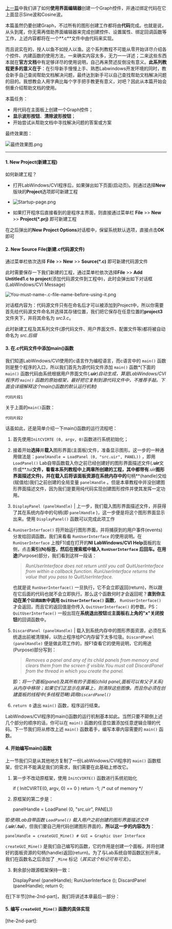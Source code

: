 [上一篇][previous-tutorial]中我们讲了如何**使用界面编辑器**创建一个Graph控件，并通过绑定代码在它上面显示Sine波和Cosine波。  

本篇虽然仍要创建Graph，不过所有的图形创建工作都将由**代码**完成。也就是说，从头到尾，你无需再借助界面编辑器来完成创建控件、设置属性、绑定回调函数等工作，上述内容都将在一个**.c**文件中由代码来实现。  

而且说实在的，授人以鱼不如授人以渔。这个系列教程不可能从零开始详尽介绍各个控件、内建函数的使用方法，一来确实内容太多，无力一一详述；二来这些东西本就在**官方文档**中有足够详尽的使用说明，自己再来赘述反倒没有意义。**此系列教程更多的意义在于**：在引导新手慢慢上手、熟悉Labwindows开发环境的同时，教会新手自己查阅帮助文档解决问题，最终达到新手可以自己查找帮助文档解决问题的目的。我想教会人用字典比每个字手把手教更有意义，对吧？因此从本篇开始会侧重介绍帮助文档的使用。

本篇任务：  

+ 用代码在主面板上创建一个Graph控件；
+ **显示波形按钮**、**清除波形按钮**；
+ 开始尝试从帮助文档中寻找解决问题的答案或方案

最终效果图：

![最终效果图.png](http://ww1.sinaimg.cn/large/6480dca9jw1e9t2bslcygj20gv096my7.jpg)

------

#### 1. New Project(新建工程)  
如何新建工程？  

 + 打开LabWindows/CVI程序后，如果弹出如下页面(启动页)。则通过选择**New**版块的**Project**选项即可新建工程

 + ![Startup-page.png](http://ww1.sinaimg.cn/large/6480dca9jw1e9t2cxnz38j20l60f5acy.jpg)

 + 如果打开程序后直接看到的是程序主界面，则直接通过菜单栏 **File** >> **New** >> **Project(*.prj)** 即可新建工程  

在之后弹出的**New Project Options**对话框中，保留系统默认选项，直接点击**OK**即可  

#### 2. New Source File(新建.c代码源文件)

通过菜单栏依次选择 **File** >> **New** >> **Source(*.c)** 即可新建代码源文件  

此时需要保存一下我们新建的工程，通过菜单栏依次选择**File** >> **Add Untitled1.c to project**(添加代码源文件到工程中)，此时会弹出如下对话框(LabWindows/CVI Message)

![You-must-name-.c-file-name-before-using-it.png](http://ww2.sinaimg.cn/large/6480dca9jw1e9t2e135jpj20bz04iq3d.jpg)  

对话框内容为：代码源文件只有在命名后才可以被添加到Project中，所以你需要首先给代码源文件命名并选择其存储位置，我们把它保存在任意位置的**project3**文件夹下，并将其命名为 *src3.c*。 

此时新建工程及其系列文件(源代码文件、用户界面文件、配置文件等)都将被自动命名为 *src.后缀*

#### 3. 在.c代码文件中添加main()函数
我们知道LabWindows/CVI使用的c语言作为编程语言，而c语言中的 `main()` 函数则是整个程序的入口，所以我们首先为源代码文件添加 `main()` 函数*(下面的 `main()` 函数代码由系统根据用户界面文件(***.uir**)自动生成，算是LabWindows/CVI程序的 `main()` 函数的原始框架，最好把它复制到源代码文件中，不推荐手敲。下面会详细解释这个main()函数的默认运行机制)*

<code>代码片段1</code>

关于上面的`main()`函数：

<code>代码片段2</code>

话虽如此，还是简单介绍一下main()函数的运行流程吧：  

 1. 首先使用`InitCVIRTE (0, argv, 0)`函数进行系统初始化；
 2. 接着开始**选择**并**载入**图形界面(主面板)文件，准备显示图形。这一步的一种通用做法是：`panelHandle = LoadPanel (0, "src.uir", PANEL))` ，即用 `LoadPanel()` Lab自带函数载入你之前已经创建好的图形界面描述文件(**.uir**文件或**.tui**文件，看看本系列教程中上两章所创建的工程，其中都带有**.uir**图形界面描述文件)，并在载入后将该面板资源在系统内存中的**句柄**(handle)交给(赋值给)我们之前创建的全局变量 `panelHandle` 。但是本章教程中并没创建图形界面描述文件，因为我们是要用纯代码实现创建图形控件并使其发挥一定功用。
 3. `DisplayPanel (panelHandle)` | 上一步，我们载入图形界面描述文件，并获得了其在系统内存中的句柄(即 `panelHandle` )，这一步便是将这个图形界面显示出来。使用 `DisplayPanel()` 函数可以完成此项工作
 4. `RunUserInterface()` 将开始运行图形界面，并将捕获到的用户事件(events)分发给回调函数。我们来看看 `RunUserInterface` 的使用说明。在 `RunUserInterface` 上按F1(或在打开的**NI LabWindows/CVI Help**面板的左侧，点击**索引(N)**标签，然后在搜索框中输入 `RunUserInterface` 后回车。在**用途**(Purpose)部分，我们看到这样一段话：

     > *RunUserInterface does not return until you call QuitUserInterface from within a callback function. RunUserInterface returns the value that you pass to QuitUserInterface.* 

      也就是说 `RunUserInterface()` 一旦执行，它不会立即返回(return)，所以跟在它后面的代码也就不会立即执行。那么这个函数何时才会返回呢？**直到你主动在某个`回调函数`中调用 `QuitUserInterface()` 函数**， `RunUserInterface()` 才会返回，而且它的返回值是你传入 `QuitUserInterface()` 的参数。PS：`QuitUserInterface()` 一般出现在**系统退出按钮**或**主面板右上角的"x"关闭按钮**的回调函数中。  

 5. `DiscardPanel (panelHandle)` | 载入到系统内存中的图形界面资源，必须在系统退出前被清理掉，以防止程序给PC内存留下太多垃圾。`DiscardPanel (panelHandle)` 便是做此项工作的，按F1查看它的使用说明，它的用途(Purpose)部分写到：
     
     > *Removes a panel and any of its child panels from memory and clears them from the screen if visible.You must call DiscardPanel from the thread in which you create the panel.* 
     
     即：*将一个面板(panel)及其所有的子面板(child panel,面板可以有父子关系)从内存中移除；如果它们正显示在屏幕上，则清除这些图像。而且你必须在创建面板的线程中(多线程范畴)调用`DiscardPanel()`*

 6. `return 0` 退出 `main()` 函数，程序运行结束。  

LabWindows/CVI程序的main()函数的运行机制基本如此。当然只要不颠倒上述几个部分的顺序的话，你可以在 `main()` 函数的任意位置添加任意逻辑合理的代码。下一节我们将从修改上述 `main()` 函数着手，编写本章内容需要的 `main()` 函数。

#### 4. 开始编写main()函数
上一节我们只是从其他地方复制了一份LabWindows/CVI程序的 `main()` 函数框架，但它并不能满足我们的需求，我们需要在此基础上修改它。

1) 第一步不改动原框架，使用 `InitCVIRTE()` 函数进行系统初始化

    if ( InitCVIRTE(0, argv, 0) == 0 ) 
        return -1;  /* out of memory */

2) 原框架的第二步是：   

    panelHandle = LoadPanel (0, "src.uir", PANEL))

即*使用Lab自带函数 `LoadPanel()` 载入用户之前创建的图形界面描述文件(**.uir**/**.tui**)*，但我们要自己用代码创建图形界面的，**所以这一步的内容改为**：  

    panelHandle = createGUI_Mine() # GUI = Graphic User Interface

`createGUI_Mine()` 是我们自己编写的函数，它的作用是创建一个面板，并将创建好的面板资源的句柄(handle)返回(return)。为了与Lab系统自带函数区别开来，我们在函数名之后添加了 `_Mine` 标记（*其实这个标记可有可无*）。  

3) 剩余部分跟源框架保持一致：

    DisplayPanel (panelHandle);
    RunUserInterface ();
    DiscardPanel (panelHandle);
    return 0;

在[下半节][the-2nd-part]，我们将讲述本章最后一部分：

#### 5. 编写 `createGUI_Mine()` 函数的具体实现

[previous-tutorial]:http://lanfengming.com/labwindowscvi-tutorial-2-create-a-graph-show-sine-cosine-wave-on-it/
[the-2nd-part]:
